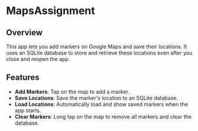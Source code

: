 # MapsAssignment

## Overview

This app lets you add markers on Google Maps and save their locations. It uses an SQLite database to store and retrieve these locations even after you close and reopen the app.

## Features

- **Add Markers**: Tap on the map to add a marker.
- **Save Locations**: Save the marker's location to an SQLite database.
- **Load Locations**: Automatically load and show saved markers when the app starts.
- **Clear Markers**: Long tap on the map to remove all markers and clear the database.
